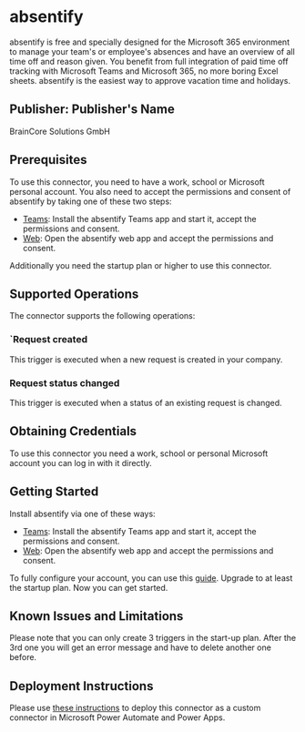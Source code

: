 # absentify
absentify is free and specially designed for the Microsoft 365 environment to manage your team's or employee's absences and have an overview of all time off and reason given. You benefit from full integration of paid time off tracking with Microsoft Teams and Microsoft 365, no more boring Excel sheets. absentify is the easiest way to approve vacation time and holidays.

## Publisher: Publisher's Name
BrainCore Solutions GmbH

## Prerequisites
To use this connector, you need to have a work, school or Microsoft personal account. You also need to accept the permissions and consent of absentify by taking one of these two steps:

- [Teams](https://teams.microsoft.com/): Install the absentify Teams app and start it, accept the permissions and consent.
- [Web](http://app.absentify.com/): Open the absentify web app and accept the permissions and consent.

Additionally you need the startup plan or higher to use this connector.

## Supported Operations
The connector supports the following operations:
### `Request created
This trigger is executed when a new request is created in your company.

### Request status changed
This trigger is executed when a status of an existing request is changed.

## Obtaining Credentials
To use this connector you need a work, school or personal Microsoft account you can log in with it directly.

## Getting Started
Install absentify via one of these ways:
- [Teams](https://teams.microsoft.com/): Install the absentify Teams app and start it, accept the permissions and consent.
- [Web](http://app.absentify.com/): Open the absentify web app and accept the permissions and consent.

To fully configure your account, you can use this [guide](https://support.absentify.com/article/57-quickstart).
Upgrade to at least the startup plan.
Now you can get started.

## Known Issues and Limitations
Please note that you can only create 3 triggers in the start-up plan. After the 3rd one you will get an error message and have to delete another one before.

## Deployment Instructions
Please use [these instructions](https://docs.microsoft.com/en-us/connectors/custom-connectors/paconn-cli) to deploy this connector as a custom connector in Microsoft Power Automate and Power Apps.